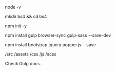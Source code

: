 node -v

mkdir bs4 && cd bs4

npm init -y

npm install gulp browser-sync gulp-sass --save-dev

npm install bootstrap jquery popper.js --save

/src
    /assets
    /css
    /js
    /scss

Check Gulp docs.